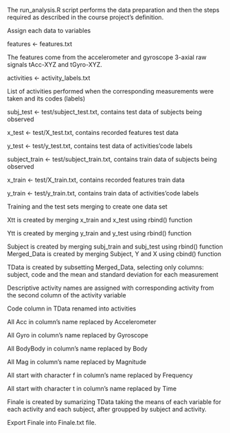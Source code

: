The run_analysis.R script performs the data preparation and then the steps required as described in the course project’s definition.

Assign each data to variables

features <- features.txt

The features come from the accelerometer and gyroscope 3-axial raw signals tAcc-XYZ and tGyro-XYZ.

activities <- activity_labels.txt

List of activities performed when the corresponding measurements were taken and its codes (labels)

subj_test <- test/subject_test.txt, contains test data of subjects being observed

x_test <- test/X_test.txt, contains recorded features test data

y_test <- test/y_test.txt, contains test data of activities’code labels

subject_train <- test/subject_train.txt, contains train data of subjects being observed

x_train <- test/X_train.txt, contains recorded features train data

y_train <- test/y_train.txt, contains train data of activities’code labels


Training and the test sets merging to create one data set

Xtt is created by merging x_train and x_test using rbind() function

Ytt is created by merging y_train and y_test using rbind() function

Subject is created by merging subj_train and subj_test using rbind() function
Merged_Data is created by merging Subject, Y and X using cbind() function

TData is created by subsetting Merged_Data, selecting only columns: subject, 
code and the mean and standard deviation for each measurement

Descriptive activity names are assigned with corresponding activity from the second column of the activity variable

Code column in TData renamed into activities

All Acc in column’s name replaced by Accelerometer

All Gyro in column’s name replaced by Gyroscope

All BodyBody in column’s name replaced by Body

All Mag in column’s name replaced by Magnitude

All start with character f in column’s name replaced by Frequency

All start with character t in column’s name replaced by Time

Finale is created by sumarizing TData taking the means of each variable for each activity and each subject, after groupped by subject and activity.

Export Finale into Finale.txt file.
